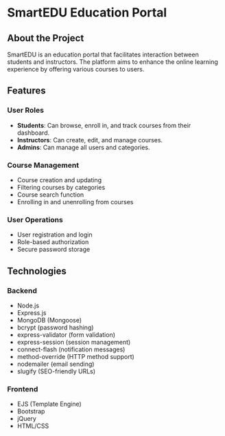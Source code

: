 # SmartEDU Education Portal

## About the Project  
SmartEDU is an education portal that facilitates interaction between students and instructors. The platform aims to enhance the online learning experience by offering various courses to users.  

## Features  

### User Roles  
- **Students**: Can browse, enroll in, and track courses from their dashboard.  
- **Instructors**: Can create, edit, and manage courses.  
- **Admins**: Can manage all users and categories.  

### Course Management  
- Course creation and updating  
- Filtering courses by categories  
- Course search function  
- Enrolling in and unenrolling from courses  

### User Operations  
- User registration and login  
- Role-based authorization  
- Secure password storage  

## Technologies  

### Backend  
- Node.js  
- Express.js  
- MongoDB (Mongoose)  
- bcrypt (password hashing)  
- express-validator (form validation)  
- express-session (session management)  
- connect-flash (notification messages)  
- method-override (HTTP method support)  
- nodemailer (email sending)  
- slugify (SEO-friendly URLs)  

### Frontend  
- EJS (Template Engine)  
- Bootstrap  
- jQuery  
- HTML/CSS
